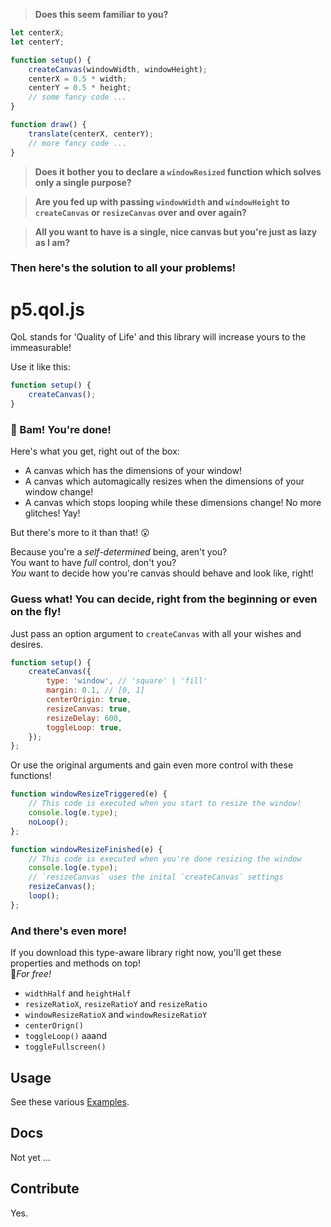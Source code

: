 > **Does this seem familiar to you?**

```js
let centerX;
let centerY;

function setup() {
	createCanvas(windowWidth, windowHeight);
	centerX = 0.5 * width;
	centerY = 0.5 * height;
	// some fancy code ...
}

function draw() {
	translate(centerX, centerY);
	// more fancy code ...
}
```

> **Does it bother you to declare a `windowResized` function which solves only a single purpose?**

> **Are you fed up with passing `windowWidth` and `windowHeight` to `createCanvas` or `resizeCanvas` over and over again?**

> **All you want to have is a single, nice canvas but you're just as lazy as I am?**

### Then here's the solution to all your problems!

# p5.qol.js

QoL stands for 'Quality of Life' and this library will increase yours to the immeasurable!

Use it like this:

```js
function setup() {
	createCanvas();
}
```

### 🚀 Bam! You're done!

Here's what you get, right out of the box:
* A canvas which has the dimensions of your window!
* A canvas which automagically resizes when the dimensions of your window change!
* A canvas which stops looping while these dimensions change! No more glitches! Yay!

But there's more to it than that! 😮

Because you're a *self-determined* being, aren't you?\
You want to have *full* control, don't you?\
*You* want to decide how you're canvas should behave and look like, right!

### Guess what! You can decide, right from the beginning or even on the fly!

Just pass an option argument to `createCanvas` with all your wishes and desires.

```js
function setup() {
	createCanvas({
		type: 'window', // 'square' | 'fill'
		margin: 0.1, // [0, 1]
		centerOrigin: true,
		resizeCanvas: true,
		resizeDelay: 600,
		toggleLoop: true,
	});
};
```

Or use the original arguments and gain even more control with these functions!

```js
function windowResizeTriggered(e) {
	// This code is executed when you start to resize the window!
	console.log(e.type);
	noLoop();
};

function windowResizeFinished(e) {
	// This code is executed when you're done resizing the window
	console.log(e.type);
	// `resizeCanvas` uses the inital `createCanvas` settings
	resizeCanvas();
	loop();
};
```

### And there's even more!

If you download this type-aware library right now, you'll get these properties and methods on top!\
🌟*For free!*
* `widthHalf` and `heightHalf`
* `resizeRatioX`, `resizeRatioY` and `resizeRatio`
* `windowResizeRatioX` and `windowResizeRatioY`
* `centerOrign()`
* `toggleLoop()` aaand
* `toggleFullscreen()`


## Usage

See these various [Examples]().

## Docs

Not yet ...

## Contribute

Yes.
